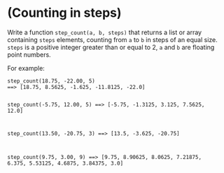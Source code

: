 # (Counting in steps)
<div class="md"><p>Write a function <code>step_count(a, b, steps)</code> that returns a list or array containing <code>steps</code> elements, counting from <code>a</code> to <code>b</code> in steps of an equal size. <code>steps</code> is a positive integer greater than or equal to 2, <code>a</code> and <code>b</code> are floating point numbers.</p>
<p>For example:</p>
<pre><code>step_count(18.75, -22.00, 5)
==&gt; [18.75, 8.5625, -1.625, -11.8125, -22.0]

step_count(-5.75, 12.00, 5)
==&gt; [-5.75, -1.3125, 3.125, 7.5625, 12.0]

step_count(13.50, -20.75, 3)
==&gt; [13.5, -3.625, -20.75]

step_count(9.75, 3.00, 9)
==&gt; [9.75, 8.90625, 8.0625, 7.21875, 6.375, 5.53125, 4.6875, 3.84375, 3.0]
</code></pre>
</div>
